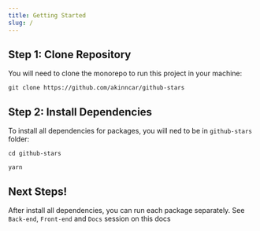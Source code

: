 ```yaml
---
title: Getting Started
slug: /
---
```


## Step 1: Clone Repository

You will need to clone the monorepo to run this project in your machine:

```shell
git clone https://github.com/akinncar/github-stars
```

## Step 2: Install Dependencies

To install all dependencies for packages, you will ned to be in `github-stars` folder:

```shell
cd github-stars

yarn
```

## Next Steps!

After install all dependencies, you can run each package separately. See `Back-end`, `Front-end` and `Docs` session on this docs
